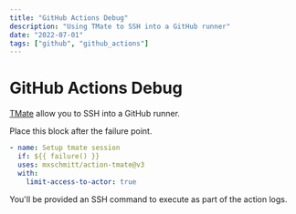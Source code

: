 ```yaml
---
title: "GitHub Actions Debug"
description: "Using TMate to SSH into a GitHub runner"
date: "2022-07-01"
tags: ["github", "github_actions"]
---
```


# GitHub Actions Debug

[TMate](https://github.com/marketplace/actions/debugging-with-tmate) allow you to SSH into a GitHub runner.

Place this block after the failure point.

```yaml
- name: Setup tmate session
  if: ${{ failure() }}
  uses: mxschmitt/action-tmate@v3
  with:
    limit-access-to-actor: true
```

You'll be provided an SSH command to execute as part of the action logs.
